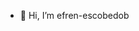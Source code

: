 - 👋 Hi, I’m efren-escobedob

<!---
Panda779/Panda779 is a ✨ special ✨ repository because its `README.md` (this file) appears on your GitHub profile.
You can click the Preview link to take a look at your changes.
--->
